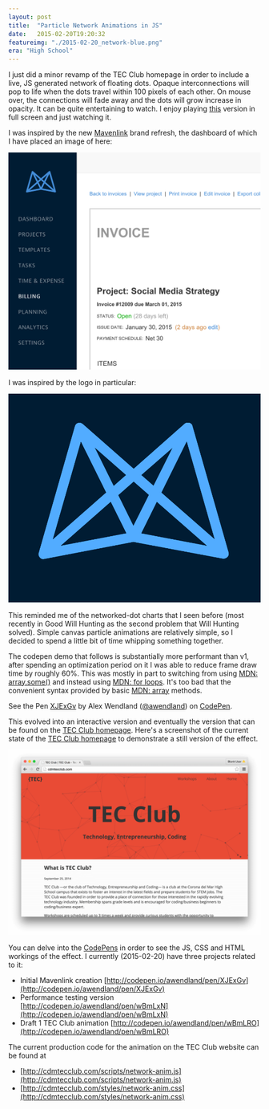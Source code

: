 ```yaml
---
layout: post
title:  "Particle Network Animations in JS"
date:   2015-02-20T19:20:32
featureimg: "./2015-02-20_network-blue.png"
era: "High School"
---
```


I just did a minor revamp of the TEC Club homepage in order to include a live, JS generated network of floating dots. Opaque interconnections will pop to life when the dots travel within 100 pixels of each other. On mouse over, the connections will fade away and the dots will grow increase in opacity. It can be quite entertaining to watch. I enjoy playing [this](http://s.codepen.io/awendland/debug/XJExGv?) version in full screen and just watching it.

I was inspired by the new [Mavenlink](http://mavenlink.com) brand refresh, the dashboard of which I have placed an image of here:

![Mavenlink Dashboard after 2015 refresh](./2015-02-20_mavenlink-dashboard.png)<!--break-->

I was inspired by the logo in particular:

![Mavenlink Dashboard logo closeup](./2015-02-20_mavenlink-logo.png)

This reminded me of the networked-dot charts that I seen before (most recently in Good Will Hunting as the second problem that Will Hunting solved). Simple canvas particle animations are relatively simple, so I decided to spend a little bit of time whipping something together.

The codepen demo that follows is substantially more performant than v1, after spending an optimization period on it I was able to reduce frame draw time by roughly 60%. This was mostly in part to switching from using [MDN: array.some()](https://developer.mozilla.org/en-US/docs/Web/JavaScript/Reference/Global_Objects/Array/some) and instead using [MDN: for loops](https://developer.mozilla.org/en-US/docs/Web/JavaScript/Reference/Statements/for). It's too bad that the convenient syntax provided by basic [MDN: array](https://developer.mozilla.org/en-US/docs/Web/JavaScript/Reference/Global_Objects/Array) methods.

<p data-height="424" data-theme-id="0" data-slug-hash="XJExGv" data-default-tab="result" data-user="awendland" class='codepen'>See the Pen <a href='http://codepen.io/awendland/pen/XJExGv/'>XJExGv</a> by Alex Wendland (<a href='http://codepen.io/awendland'>@awendland</a>) on <a href='http://codepen.io'>CodePen</a>.</p>
<script async src="//assets.codepen.io/assets/embed/ei.js"></script>

This evolved into an interactive version and eventually the version that can be found on the [TEC Club homepage](http://cdmtecclub.com). Here's a screenshot of the current state of the [TEC Club homepage](http://cdmtecclub.com) to demonstrate a still version of the effect.

[![TEC Club homepage w/ Particle Network Animation](./2015-02-20_network-cdmtecclub-homepage.png)](http://cdmtecclub.com)

You can delve into the [CodePens](http://codepen.io) in order to see the JS, CSS and HTML workings of the effect. I currently (2015-02-20) have three projects related to it:

- Initial Mavenlink creation [http://codepen.io/awendland/pen/XJExGv](http://codepen.io/awendland/pen/XJExGv)
- Performance testing version [http://codepen.io/awendland/pen/wBmLxN](http://codepen.io/awendland/pen/wBmLxN)
- Draft 1 TEC Club animation [http://codepen.io/awendland/pen/wBmLRO](http://codepen.io/awendland/pen/wBmLRO)

The current production code for the animation on the TEC Club website can be found at

- [http://cdmtecclub.com/scripts/network-anim.js](http://cdmtecclub.com/scripts/network-anim.js)
- [http://cdmtecclub.com/styles/network-anim.css](http://cdmtecclub.com/styles/network-anim.css)
